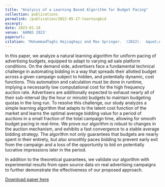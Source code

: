 ```yaml
---
title: "Analysis of a Learning Based Algorithm for Budget Pacing"
collection: publications
permalink: /publication/2022-05-27-learningbid
excerpt: 
date: 2023-01-10
venue: 'AAMAS 2023'
paperurl: 
citation: 'MohammadTaghi Hajiaghayi and Max Springer.  (2022).  &quot;Analysis of a Learning Based Algorithm for Budget Pacing&quot;  (AAMAS 2023)'
---
```


In this paper, we analyze a natural learning algorithm for uniform pacing of advertising budgets, equipped to adapt to varying ad sale platform conditions. On the demand side, advertisers face a fundamental technical challenge in automating bidding in a way that spreads their allotted budget across a given campaign subject to hidden, and potentially dynamic, cost functions. This automation and calculation must be done in runtime, implying a necessarily low computational cost for the high frequency auction rate. Advertisers are additionally expected to exhaust nearly all of their sub-interval (by the hour or minute) budgets to maintain budgeting quotas in the long run. To resolve this challenge, our study analyzes a simple learning algorithm that adapts to the latent cost function of the market and learns the optimal average bidding value for a period of auctions in a small fraction of the total campaign time, allowing for smooth budget pacing in real-time. We prove our algorithm is robust to changes in the auction mechanism, and exhibits a fast convergence to a stable average bidding strategy. The algorithm not only guarantees that budgets are nearly spent in their entirety, but also smoothly paces bidding to prevent early exit from the campaign and a loss of the opportunity to bid on potentially lucrative impressions later in the period. 

In addition to the theoretical guarantees, we validate our algorithm with experimental results from open source data on real advertising campaigns to further demonstrate the effectiveness of our proposed approach.

[Download paper here](https://arxiv.org/pdf/2205.13330.pdf)
